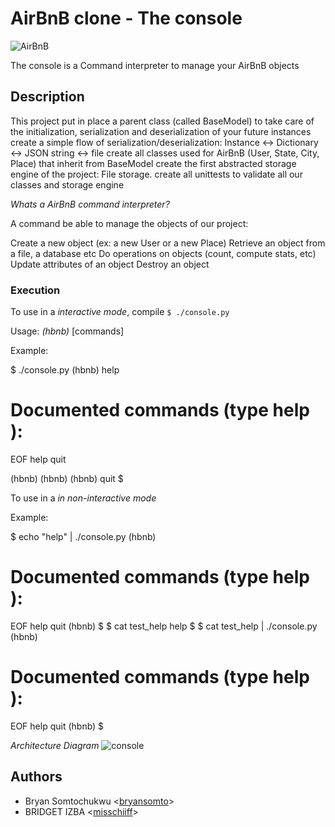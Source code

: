 # AirBnB clone - The console

![AirBnB](https://raw.githubusercontent.com/misschiiff/AirBnB_clone/main/IMG_6418.PNG)


The console is a Command interpreter to manage your AirBnB objects

## Description

This project put in place a parent class (called BaseModel) to take care of the initialization, serialization and deserialization of your future instances
create a simple flow of serialization/deserialization: Instance <-> Dictionary <-> JSON string <-> file
create all classes used for AirBnB (User, State, City, Place) that inherit from BaseModel
create the first abstracted storage engine of the project: File storage.
create all unittests to validate all our classes and storage engine

*Whats a AirBnB command interpreter?*

A command be able to manage the objects of our project:

Create a new object (ex: a new User or a new Place)
Retrieve an object from a file, a database etc
Do operations on objects (count, compute stats, etc)
Update attributes of an object
Destroy an object

### Execution

To use in a *interactive mode*, compile `$ ./console.py` 

Usage: *(hbnb)* [commands]

Example:

$ ./console.py
(hbnb) help

Documented commands (type help <topic>):
========================================
EOF  help  quit

(hbnb) 
(hbnb) 
(hbnb) quit
$


To use in a *in non-interactive mode*

Example:

$ echo "help" | ./console.py
(hbnb)

Documented commands (type help <topic>):
========================================
EOF  help  quit
(hbnb) 
$
$ cat test_help
help
$
$ cat test_help | ./console.py
(hbnb)

Documented commands (type help <topic>):
========================================
EOF  help  quit
(hbnb) 
$



*Architecture Diagram*
![console](https://semanticadigital.com/wp-content/uploads/2017/01/815046647d23428a14ca.png)


## Authors

* Bryan Somtochukwu <[bryansomto](github.com/bryansomto)>
* BRIDGET IZBA <[misschiiff](Www.GitHub.com/misschiiff)>


